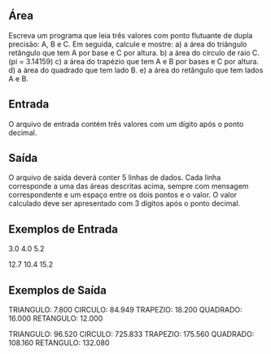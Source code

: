 ## Área

Escreva um programa que leia três valores com ponto flutuante de dupla precisão: A, B e C. Em seguida, calcule e mostre:
a) a área do triângulo retângulo que tem A por base e C por altura.
b) a área do círculo de raio C. (pi = 3.14159)
c) a área do trapézio que tem A e B por bases e C por altura.
d) a área do quadrado que tem lado B.
e) a área do retângulo que tem lados A e B.

## Entrada
O arquivo de entrada contém três valores com um dígito após o ponto decimal.

## Saída
O arquivo de saída deverá conter 5 linhas de dados. Cada linha corresponde a uma das áreas descritas acima, sempre com mensagem correspondente e um espaço entre os dois pontos e o valor. O valor calculado deve ser apresentado com 3 dígitos após o ponto decimal.

## Exemplos de Entrada	

3.0 4.0 5.2

12.7 10.4 15.2

## Exemplos de Saída

TRIANGULO: 7.800
CIRCULO: 84.949
TRAPEZIO: 18.200
QUADRADO: 16.000
RETANGULO: 12.000

TRIANGULO: 96.520
CIRCULO: 725.833
TRAPEZIO: 175.560
QUADRADO: 108.160
RETANGULO: 132.080